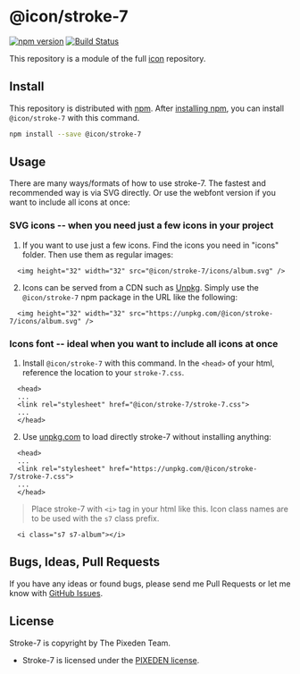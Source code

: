 # @icon/stroke-7

[![npm version](https://img.shields.io/npm/v/@icon/stroke-7.svg)](https://www.npmjs.org/package/@icon/stroke-7)
[![Build Status](https://travis-ci.org/icon/icon.svg?branch=master)](https://travis-ci.org/icon/icon)

This repository is a module of the full [icon][icon] repository.

## Install

This repository is distributed with [npm]. After [installing npm][install-npm], you can install `@icon/stroke-7` with this command.

```bash
npm install --save @icon/stroke-7
```

## Usage

There are many ways/formats of how to use stroke-7. The fastest and recommended way is via SVG directly. Or use the webfont version if you want to include all icons at once:

### SVG icons -- when you need just a few icons in your project

  1. If you want to use just a few icons. Find the icons you need in "icons" folder. Then use them as regular images:

```
  <img height="32" width="32" src="@icon/stroke-7/icons/album.svg" />
```

  2. Icons can be served from a CDN such as [Unpkg][Unpkg]. Simply use the `@icon/stroke-7` npm package in the URL like the following:

```
  <img height="32" width="32" src="https://unpkg.com/@icon/stroke-7/icons/album.svg" />
```

### Icons font -- ideal when you want to include all icons at once

  1. Install `@icon/stroke-7` with this command. In the `<head>` of your html, reference the location to your `stroke-7.css`.

```
  <head>
  ...
  <link rel="stylesheet" href="@icon/stroke-7/stroke-7.css">
  ...
  </head>
```

  2. Use [unpkg.com][Unpkg] to load directly stroke-7 without installing anything:

```
  <head>
  ...
  <link rel="stylesheet" href="https://unpkg.com/@icon/stroke-7/stroke-7.css">
  ...
  </head>
```

> Place stroke-7 with `<i>` tag in your html like this. Icon class names are to be used with the `s7` class prefix.

```
  <i class="s7 s7-album"></i>
```


## Bugs, Ideas, Pull Requests

If you have any ideas or found bugs, please send me Pull Requests or let me know with [GitHub Issues][github issues].

## License

Stroke-7 is copyright by The Pixeden Team.

- Stroke-7 is licensed under the [PIXEDEN license][license].

[license]: https://github.com/thecreation/icons/blob/master/modules/stroke-7/LICENSE
[icon]: https://github.com/thecreation/icons
[npm]: https://www.npmjs.com/
[install-npm]: https://docs.npmjs.com/getting-started/installing-node
[sass]: http://sass-lang.com/
[github issues]: https://github.com/thecreation/icons/issues
[Unpkg]: https://unpkg.com